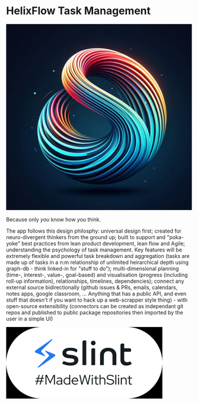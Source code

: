 # HelixFlow Task Management

![HelixFlow](HelixFlow.png "HelixFlow")

Because only *you* know how *you* think.

The app follows this design philosphy: universal design first; created for neuro-divergent thinkers from the ground up; built to support and "poka-yoke" best practices from lean product development, lean flow and Agile; understanding the psychology of task management. Key features will be extremely flexible and powerful task breakdown and aggregation (tasks are made up of tasks in a n:m relationship of unlimited heirarchical depth using graph-db - think linked-in for "stuff to do"); multi-dimensional planning (time-, interest-, value-, goal-based) and visualisation (progress (including roll-up information), relationships, timelines, dependencies); connect any external source bidirectionally (github issues & PRs, emails, calendars, notes apps, google classroom, ... Anything that has a public API, and even stuff that doesn't if you want to hack up a web-scrapper style thing) - with open-source extensibility (connectors can be created as independant git repos and published to public package repositories then imported by the user in a simple UI)

![Made with Slint](https://github.com/slint-ui/slint/blob/master/logo/MadeWithSlint-logo-whitebg.png "Made with Slint")
